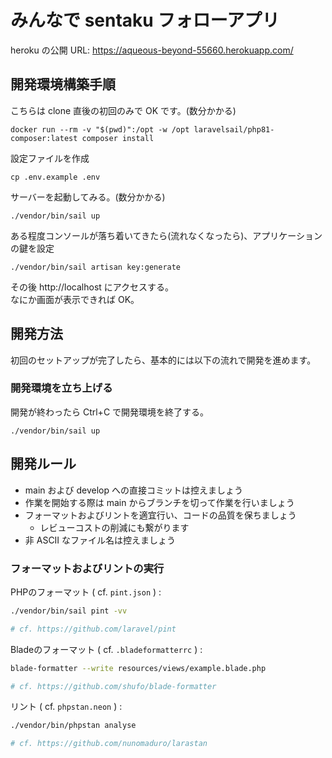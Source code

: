 # みんなで sentaku フォローアプリ

heroku の公開 URL: https://aqueous-beyond-55660.herokuapp.com/

## 開発環境構築手順

こちらは clone 直後の初回のみで OK です。(数分かかる)

```
docker run --rm -v "$(pwd)":/opt -w /opt laravelsail/php81-composer:latest composer install
```

設定ファイルを作成

```
cp .env.example .env
```

サーバーを起動してみる。(数分かかる)

```
./vendor/bin/sail up
```

ある程度コンソールが落ち着いてきたら(流れなくなったら)、アプリケーションの鍵を設定

```
./vendor/bin/sail artisan key:generate
```

その後 http://localhost にアクセスする。  
なにか画面が表示できれば OK。

## 開発方法

初回のセットアップが完了したら、基本的には以下の流れで開発を進めます。

### 開発環境を立ち上げる

開発が終わったら Ctrl+C で開発環境を終了する。

```
./vendor/bin/sail up
```

## 開発ルール

- main および develop への直接コミットは控えましょう
- 作業を開始する際は main からブランチを切って作業を行いましょう
- フォーマットおよびリントを適宜行い、コードの品質を保ちましょう
  - レビューコストの削減にも繋がります
- 非 ASCII なファイル名は控えましょう

### フォーマットおよびリントの実行

PHPのフォーマット ( cf. `pint.json` ) :

```sh
./vendor/bin/sail pint -vv

# cf. https://github.com/laravel/pint
```

Bladeのフォーマット ( cf. `.bladeformatterrc` ) :

```sh
blade-formatter --write resources/views/example.blade.php

# cf. https://github.com/shufo/blade-formatter
```

リント ( cf. `phpstan.neon` ) :

```sh
./vendor/bin/phpstan analyse

# cf. https://github.com/nunomaduro/larastan
```
